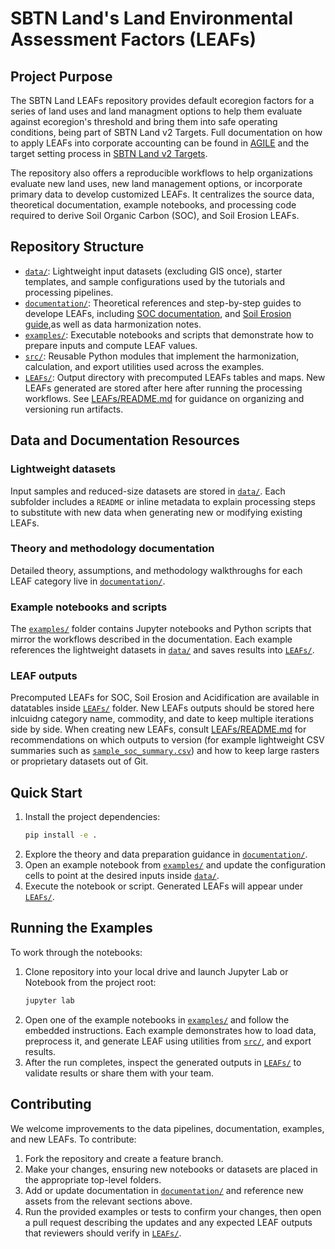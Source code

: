 # SBTN Land's Land Environmental Assessment Factors (LEAFs)

## Project Purpose
The SBTN Land LEAFs repository provides default ecoregion factors for a series of land uses and land managment options to help them evaluate against ecoregion's threshold and bring them into safe operating conditions, being part of SBTN Land v2 Targets. Full documentation on how to apply LEAFs into corporate accounting can be found in [AGILE](https://sciencebasedtargetsnetwork.org/wp-content/uploads/2025/04/SBTN-Land-Accounting-Guidelines-Draft-for-Public-Consultation.pdf) and the target setting process in [SBTN Land v2 Targets](https://sciencebasedtargetsnetwork.org/wp-content/uploads/2025/04/SBTN-Step-3-Land-Technical-Guidance-V2-DRAFT.pdf).

The repository also offers a reproducible workflows to help organizations evaluate new land uses, new land management options, or incorporate primary data to develop customized LEAFs. It centralizes the source data, theoretical documentation, example notebooks, and processing code required to derive Soil Organic Carbon (SOC), and Soil Erosion LEAFs.

## Repository Structure
- [`data/`](data/): Lightweight input datasets (excluding GIS once), starter templates, and sample configurations used by the tutorials and processing pipelines.
- [`documentation/`](documentation/): Theoretical references and step-by-step guides to develope LEAFs, including [SOC documentation](documentation/SOC_Documentation.md), and [Soil Erosion guide](documentation/Soil_Erosion_Documentation.md),as well as data harmonization notes.
- [`examples/`](examples/): Executable notebooks and scripts that demonstrate how to prepare inputs and compute LEAF values.
- [`src/`](src/): Reusable Python modules that implement the harmonization, calculation, and export utilities used across the examples.
- [`LEAFs/`](LEAFs/): Output directory with precomputed LEAFs tables and maps. New LEAFs generated are stored after here after running the processing workflows. See [LEAFs/README.md](LEAFs/README.md) for guidance on organizing and versioning run artifacts.

## Data and Documentation Resources
### Lightweight datasets
Input samples and reduced-size datasets are stored in [`data/`](data/). Each subfolder includes a `README` or inline metadata to explain processing steps to substitute with new data when generating new or modifying existing LEAFs.

### Theory and methodology documentation
Detailed theory, assumptions, and methodology walkthroughs for each LEAF category live in [`documentation/`](documentation/).

### Example notebooks and scripts
The [`examples/`](examples/) folder contains Jupyter notebooks and Python scripts that mirror the workflows described in the documentation. Each example references the lightweight datasets in [`data/`](data/) and saves results into [`LEAFs/`](LEAFs/).

### LEAF outputs
Precomputed LEAFs for SOC, Soil Erosion and Acidification are available in datatables inside [`LEAFs/`](LEAFs/) folder. 
New LEAFs outputs should be stored here inlcuidng category name, commodity, and  date to keep multiple iterations side by side. When creating new LEAFs, consult [LEAFs/README.md](LEAFs/README.md) for recommendations on which outputs to version (for example lightweight CSV summaries such as [`sample_soc_summary.csv`](LEAFs/sample_soc_summary.csv)) and how to keep large rasters or proprietary
datasets out of Git.

## Quick Start
1. Install the project dependencies:
   ```bash
   pip install -e .
   ```
2. Explore the theory and data preparation guidance in [`documentation/`](documentation/).
3. Open an example notebook from [`examples/`](examples/) and update the configuration cells to point at the desired inputs inside [`data/`](data/).
4. Execute the notebook or script. Generated LEAFs will appear under [`LEAFs/`](LEAFs/).

## Running the Examples
To work through the notebooks:
1. Clone repository into your local drive and launch Jupyter Lab or Notebook from the project root:
   ```bash
   jupyter lab
   ```
2. Open one of the example notebooks in [`examples/`](examples/) and follow the embedded instructions. Each example demonstrates how to load data, preprocess it, and generate LEAF using utilities from [`src/`](src/), and export results.
3. After the run completes, inspect the generated outputs in [`LEAFs/`](LEAFs/) to validate results or share them with your team.

## Contributing
We welcome improvements to the data pipelines, documentation, examples, and new LEAFs. To contribute:
1. Fork the repository and create a feature branch.
2. Make your changes, ensuring new notebooks or datasets are placed in the appropriate top-level folders.
3. Add or update documentation in [`documentation/`](documentation/) and reference new assets from the relevant sections above.
4. Run the provided examples or tests to confirm your changes, then open a pull request describing the updates and any expected LEAF outputs that reviewers should verify in [`LEAFs/`](LEAFs/).
